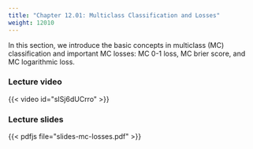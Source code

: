 ```yaml
---
title: "Chapter 12.01: Multiclass Classification and Losses"
weight: 12010
---
```

In this section, we introduce the basic concepts in multiclass (MC) classification and important MC losses: MC 0-1 loss, MC brier score, and MC logarithmic loss. 

<!--more-->

### Lecture video

{{< video id="sISj6dUCrro" >}}

### Lecture slides

{{< pdfjs file="slides-mc-losses.pdf" >}}
